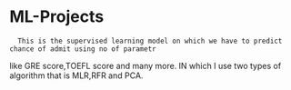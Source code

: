 # ML-Projects
      
      This is the supervised learning model on which we have to predict chance of admit using no of parametr
like GRE score,TOEFL score and many more. IN which I use two types of algorithm that is MLR,RFR and PCA.
      

      
